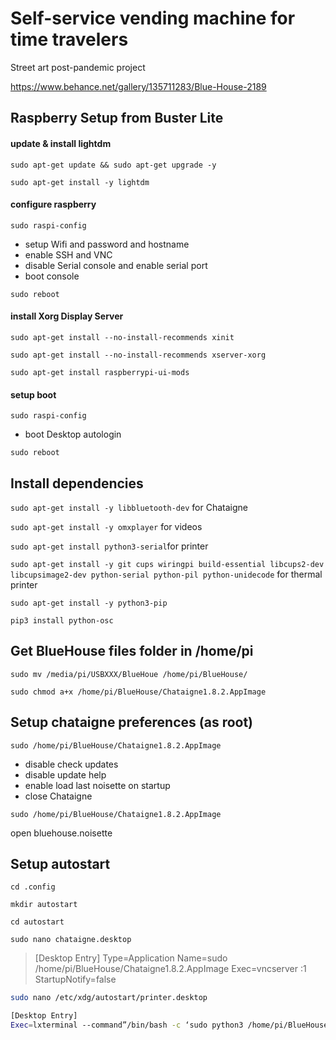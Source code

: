 # Self-service vending machine for time travelers

Street art post-pandemic project

https://www.behance.net/gallery/135711283/Blue-House-2189

## Raspberry Setup from Buster Lite

#### update & install lightdm
`sudo apt-get update && sudo apt-get upgrade -y`

`sudo apt-get install -y lightdm`

#### configure raspberry
`sudo raspi-config`
- setup Wifi and password and hostname
- enable SSH and VNC
- disable Serial console and enable serial port
- boot console

`sudo reboot`

#### install Xorg Display Server
`sudo apt-get install --no-install-recommends xinit`

`sudo apt-get install --no-install-recommends xserver-xorg`

`sudo apt-get install raspberrypi-ui-mods`

#### setup boot
`sudo raspi-config`
- boot Desktop autologin

`sudo reboot`

## Install dependencies

`sudo apt-get install -y libbluetooth-dev` for Chataigne

`sudo apt-get install -y omxplayer` for videos

`sudo apt-get install python3-serial`for printer

`sudo apt-get install -y git cups wiringpi build-essential libcups2-dev libcupsimage2-dev python-serial python-pil python-unidecode` for thermal printer

`sudo apt-get install -y python3-pip`

`pip3 install python-osc`

## Get BlueHouse files folder in /home/pi
`sudo mv /media/pi/USBXXX/BlueHoue /home/pi/BlueHouse/`

`sudo chmod a+x /home/pi/BlueHouse/Chataigne1.8.2.AppImage`

## Setup chataigne preferences (as root)
`sudo /home/pi/BlueHouse/Chataigne1.8.2.AppImage`
- disable check updates
- disable update help
- enable load last noisette on startup
- close Chataigne

`sudo /home/pi/BlueHouse/Chataigne1.8.2.AppImage`

open bluehouse.noisette

## Setup autostart
`cd .config`

`mkdir autostart`

`cd autostart`

`sudo nano chataigne.desktop`

>[Desktop Entry]
>Type=Application
>Name=sudo /home/pi/BlueHouse/Chataigne1.8.2.AppImage
>Exec=vncserver :1
>StartupNotify=false

```bash
sudo nano /etc/xdg/autostart/printer.desktop
```

```bash
[Desktop Entry]
Exec=lxterminal --command”/bin/bash -c ‘sudo python3 /home/pi/BlueHouse/printer_osc.py; /bin/bash’”
```
